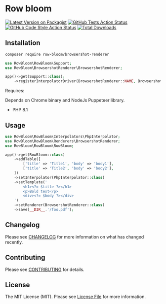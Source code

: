 # Row bloom

[![Latest Version on Packagist](https://img.shields.io/packagist/v/row-bloom/browsershot-renderer.svg?style=flat-square)](https://packagist.org/packages/row-bloom/browsershot-renderer)
[![GitHub Tests Action Status](https://img.shields.io/github/actions/workflow/status/row-bloom/browsershot-renderer/run-tests.yml?branch=main&label=tests&style=flat-square)](https://github.com/row-bloom/browsershot-renderer/actions?query=workflow%3Arun-tests+branch%3Amain)
[![GitHub Code Style Action Status](https://img.shields.io/github/actions/workflow/status/row-bloom/browsershot-renderer/fix-php-code-style-issues.yml?branch=main&label=code%20style&style=flat-square)](https://github.com/row-bloom/browsershot-renderer/actions?query=workflow%3A"Fix+PHP+code+style+issues"+branch%3Amain)
[![Total Downloads](https://img.shields.io/packagist/dt/row-bloom/browsershot-renderer.svg?style=flat-square)](https://packagist.org/packages/row-bloom/browsershot-renderer)

## Installation

```bash
composer require row-bloom/browsershot-renderer
```

```php
use RowBloom\RowBloom\Support;
use RowBloom\BrowsershotRenderer\BrowsershotRenderer;

app()->get(Support::class);
    ->registerInterpolatorDriver(BrowsershotRenderer::NAME, BrowsershotRenderer::class)
```

Requires:

Depends on Chrome binary and NodeJs Puppeteer library.

- PHP 8.1

## Usage

```php
use RowBloom\RowBloom\Interpolators\PhpInterpolator;
use RowBloom\RowBloom\Renderers\BrowsershotRenderer;
use RowBloom\RowBloom\RowBloom;

app()->get(RowBloom::class)
    ->addTable([
        ['title' => 'Title1', 'body' => 'body1'],
        ['title' => 'Title2', 'body' => 'body2'],
    ])
    ->setInterpolator(PhpInterpolator::class)
    ->setTemplate('
        <h1><?= $title ?></h1>
        <p>Bold text</p>
        <div><?= $body ?></div>
    ')
    ->setRenderer(BrowsershotRenderer::class)
    ->save(__DIR__.'/foo.pdf');
```

## Changelog

Please see [CHANGELOG](CHANGELOG.md) for more information on what has changed recently.

## Contributing

Please see [CONTRIBUTING](CONTRIBUTING.md) for details.

## License

The MIT License (MIT). Please see [License File](LICENSE.md) for more information.
